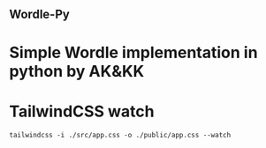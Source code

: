 ## Wordle-Py

# Simple Wordle implementation in python by AK&KK


# TailwindCSS watch
` tailwindcss -i ./src/app.css -o ./public/app.css --watch `